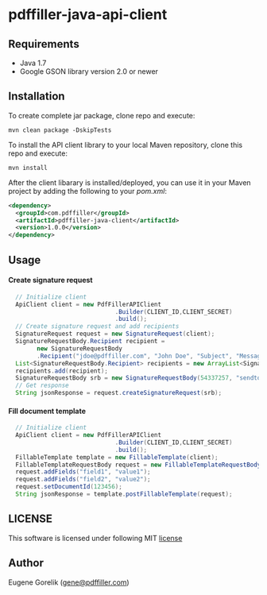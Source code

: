 # pdffiller-java-api-client

## Requirements

* Java 1.7
* Google GSON library version 2.0 or newer

## Installation 

To create complete jar package, clone repo and execute:

```shell
mvn clean package -DskipTests
```

To install the API client library to your local Maven repository, clone this repo and execute:

```shell
mvn install
```

After the client libarary is installed/deployed, you can use it in your Maven project by adding the following to your *pom.xml*:

```xml
<dependency>
  <groupId>com.pdffiller</groupId>
  <artifactId>pdffiller-java-client</artifactId>
  <version>1.0.0</version>
</dependency>
```

## Usage

#### Create signature request

```java
  // Initialize client
  ApiClient client = new PdfFillerAPIClient
                              .Builder(CLIENT_ID,CLIENT_SECRET)
                              .build();
  // Create signature request and add recipients                             
  SignatureRequest request = new SignatureRequest(client);
  SignatureRequestBody.Recipient recipient = 
        new SignatureRequestBody
        .Recipient("jdoe@pdffiller.com", "John Doe", "Subject", "Message", SignatureRequestBody.Recipient.AccessEnum.FULL);
  List<SignatureRequestBody.Recipient> recipients = new ArrayList<SignatureRequestBody.Recipient>();   
  recipients.add(recipient);
  SignatureRequestBody srb = new SignatureRequestBody(54337257, "sendtoeach", "mortgage closing docs", false, recipients);
  // Get response 
  String jsonResponse = request.createSignatureRequest(srb);
```

#### Fill document template
```java
  // Initialize client
  ApiClient client = new PdfFillerAPIClient
                              .Builder(CLIENT_ID,CLIENT_SECRET)
                              .build();
  FillableTemplate template = new FillableTemplate(client);
  FillableTemplateRequestBody request = new FillableTemplateRequestBody();
  request.addFields("field1", "value1");
  request.addFields("field2", "value2");    
  request.setDocumentId(123456);
  String jsonResponse = template.postFillableTemplate(request);
```


## LICENSE

This software is licensed under following MIT [license](https://github.com/egorelik/pdffiller-java-client/blob/v1/LICENSE)

## Author
Eugene Gorelik (gene@pdffiller.com)



